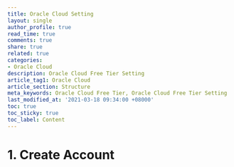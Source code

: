 ```yaml
---
title: Oracle Cloud Setting
layout: single
author_profile: true
read_time: true
comments: true
share: true
related: true
categories:
- Oracle Cloud
description: Oracle Cloud Free Tier Setting
article_tag1: Oracle Cloud
article_section: Structure
meta_keywords: Oracle Cloud Free Tier, Oracle Cloud Free Tier Setting
last_modified_at: '2021-03-18 09:34:00 +08000'
toc: true
toc_sticky: true
toc_label: Content
---
```

# 1. Create Account